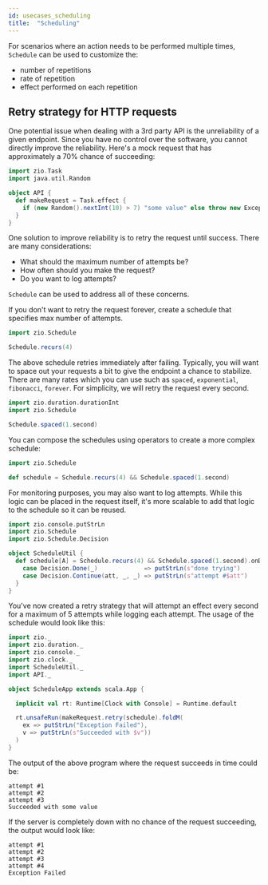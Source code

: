 ```yaml
---
id: usecases_scheduling
title:  "Scheduling"
---
```

For scenarios where an action needs to be performed multiple times, `Schedule` can be used to customize the:
* number of repetitions
* rate of repetition
* effect performed on each repetition

## Retry strategy for HTTP requests
One potential issue when dealing with a 3rd party API is the unreliability of a given endpoint. Since you have no control over the software, you cannot directly improve the reliability. Here's a mock request that has approximately a 70% chance of succeeding:
```scala mdoc:silent
import zio.Task
import java.util.Random

object API {
  def makeRequest = Task.effect {
    if (new Random().nextInt(10) > 7) "some value" else throw new Exception("hi")
  }
}
```
One solution to improve reliability is to retry the request until success. There are many considerations:
* What should the maximum number of attempts be?
* How often should you make the request?
* Do you want to log attempts?

`Schedule` can be used to address all of these concerns.

If you don't want to retry the request forever, create a schedule that specifies max number of attempts.
```scala mdoc:silent
import zio.Schedule

Schedule.recurs(4)
```
The above schedule retries immediately after failing.
Typically, you will want to space out your requests a bit to give the endpoint a chance to stabilize.
There are many rates which you can use such as `spaced`, `exponential`, `fibonacci`, `forever`. For simplicity, we will retry the request every second.
```scala mdoc:silent
import zio.duration.durationInt
import zio.Schedule

Schedule.spaced(1.second)
```
You can compose the schedules using operators to create a more complex schedule:
```scala mdoc:silent
import zio.Schedule

def schedule = Schedule.recurs(4) && Schedule.spaced(1.second)
```

For monitoring purposes, you may also want to log attempts. While this logic can be placed in the request itself, it's more scalable to add that logic to the schedule so it can be reused.
```scala mdoc:silent
import zio.console.putStrLn
import zio.Schedule
import zio.Schedule.Decision

object ScheduleUtil {
  def schedule[A] = Schedule.recurs(4) && Schedule.spaced(1.second).onDecision {
    case Decision.Done(_)             => putStrLn(s"done trying")
    case Decision.Continue(att, _, _) => putStrLn(s"attempt #$att")
  }
}
```
You've now created a retry strategy that will attempt an effect every second for a maximum of 5 attempts while logging each attempt. The usage of the schedule would look like this:
```scala mdoc:silent
import zio._
import zio.duration._
import zio.console._
import zio.clock._
import ScheduleUtil._
import API._

object ScheduleApp extends scala.App {

  implicit val rt: Runtime[Clock with Console] = Runtime.default

  rt.unsafeRun(makeRequest.retry(schedule).foldM(
    ex => putStrLn("Exception Failed"),
    v => putStrLn(s"Succeeded with $v"))
  )
}
```

The output of the above program where the request succeeds in time could be:
```
attempt #1
attempt #2
attempt #3
Succeeded with some value
```
If the server is completely down with no chance of the request succeeding, the output would look like:
```
attempt #1
attempt #2
attempt #3
attempt #4
Exception Failed
```
